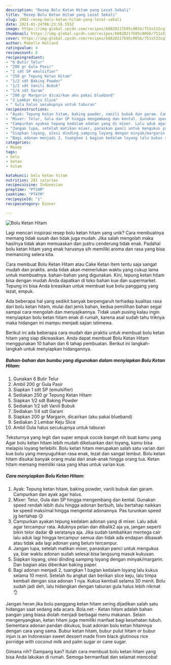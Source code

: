 ```yaml
---
description: "Resep Bolu Ketan Hitam yang Lezat Sekali"
title: "Resep Bolu Ketan Hitam yang Lezat Sekali"
slug: 2982-resep-bolu-ketan-hitam-yang-lezat-sekali
date: 2021-01-24T06:23:55.555Z
image: https://img-global.cpcdn.com/recipes/b0820217b95c0056/751x532cq70/bolu-ketan-hitam-foto-resep-utama.jpg
thumbnail: https://img-global.cpcdn.com/recipes/b0820217b95c0056/751x532cq70/bolu-ketan-hitam-foto-resep-utama.jpg
cover: https://img-global.cpcdn.com/recipes/b0820217b95c0056/751x532cq70/bolu-ketan-hitam-foto-resep-utama.jpg
author: Mabelle Holland
ratingvalue: 4
reviewcount: 8
recipeingredient:
- "6 Butir Telur"
- "200 gr Gula Pasir"
- "1 sdt SP emulsifier"
- "250 gr Tepung Ketan Hitam"
- "1/2 sdt Baking Powder"
- "1/2 sdt Vanili Bubuk"
- "1/4 sdt Garam"
- "200 gr Margarin dicairkan aku pakai blueband"
- "2 Lembar Keju Slice"
- " Gula halus secukupnya untuk taburan"
recipeinstructions:
- "Ayak: Tepung ketan hitam, baking powder, vanili bubuk dan garam. Campurkan dan ayak agar halus."
- "Mixer: Telur, Gula dan SP hingga mengembang dan kental. Gunakan speed rendah lebih dulu hingga adonan berbuih, lalu bertahap naikkan ke speed maksimal hingga mengental adonannya. Pas turunkan speed jg bertahap 😉"
- "Campurkan ayakan tepung kedalam adonan yang di mixer. Lalu aduk agar tercampur rata. Aduknya pelan dan dibalik2 aja ya, jangan seperti bikin telor dadar 😅 seratanya aja. Jika sudah tambahkan mentega cair lalu aduk lagi hingga tercampur semua dan tidak ada endapan dibawah atau tidak ada lagi adonan yang belum tercampur."
- "Jangan lupa, setelah matikan mixer, panaskan panci untuk mengukus ya, biar waktu adonan sudah selesai bisa langsung masuk kukusan."
- "Siapkan loyang, olesi dinding samping loyang dengan minyak/margarin. Dan bagian alas diberikan baking paper."
- "Bagi adonan menjadi 2, tuangkan 1 bagian kedalam loyang lalu kukus selama 10 menit. Setelah itu angkat dan berikan slice keju, lalu timpa kembali dengan sisa adonan 1 nya. Kukus kembali selama 30 menit. Bolu sudah jadi deh, lalu hidangkan dengan taburan gula halus lebih nikmat 👌"
categories:
- Resep
tags:
- bolu
- ketan
- hitam

katakunci: bolu ketan hitam 
nutrition: 281 calories
recipecuisine: Indonesian
preptime: "PT34M"
cooktime: "PT47M"
recipeyield: "1"
recipecategory: Dinner

---
```



![Bolu Ketan Hitam](https://img-global.cpcdn.com/recipes/b0820217b95c0056/751x532cq70/bolu-ketan-hitam-foto-resep-utama.jpg)

Lagi mencari inspirasi resep bolu ketan hitam yang unik? Cara membuatnya memang tidak susah dan tidak juga mudah. Jika salah mengolah maka hasilnya tidak akan memuaskan dan justru cenderung tidak enak. Padahal bolu ketan hitam yang enak harusnya sih memiliki aroma dan rasa yang bisa memancing selera kita.

Cara membuat Bolu Ketan Hitam atau Cake Ketan Item tentu saja sangat mudah dan praktis. anda tidak akan memerlukan waktu yang cukup lama untuk membuatnya. bahan-bahan yang digunakan. Kini, tepung ketan hitam bisa dengan mudah Anda dapatkan di toko bahan kue dan supermarket. Tepung ini bisa Anda kreasikan untuk membuat kue bolu panggang yang lezat, empuk.

Ada beberapa hal yang sedikit banyak berpengaruh terhadap kualitas rasa dari bolu ketan hitam, mulai dari jenis bahan, kedua pemilihan bahan segar sampai cara mengolah dan menyajikannya. Tidak usah pusing kalau ingin menyiapkan bolu ketan hitam enak di rumah, karena asal sudah tahu triknya maka hidangan ini mampu menjadi sajian istimewa.


Berikut ini ada beberapa cara mudah dan praktis untuk membuat bolu ketan hitam yang siap dikreasikan. Anda dapat membuat Bolu Ketan Hitam menggunakan 10 bahan dan 6 tahap pembuatan. Berikut ini langkah-langkah untuk menyiapkan hidangannya.

<!--inarticleads1-->

##### Bahan-bahan dan bumbu yang digunakan dalam menyiapkan Bolu Ketan Hitam:

1. Gunakan 6 Butir Telur
1. Ambil 200 gr Gula Pasir
1. Siapkan 1 sdt SP (emulsifier)
1. Sediakan 250 gr Tepung Ketan Hitam
1. Siapkan 1/2 sdt Baking Powder
1. Sediakan 1/2 sdt Vanili Bubuk
1. Sediakan 1/4 sdt Garam
1. Siapkan 200 gr Margarin, dicairkan (aku pakai blueband)
1. Sediakan 2 Lembar Keju Slice
1. Ambil  Gula halus secukupnya untuk taburan


Teksturnya yang legit dan super empuk cocok banget nih buat kamu yang Agar bolu ketan hitam lebih mudah dikeluarkan dari loyang, kamu bisa melapisi loyang terlebihi. Bolu ketan hitam merupakan salah satu varian dari kue bolu yang menyuguhkan rasa enak, lezat dan sangat lembut. Bolu ketan hitam disukai banyak orang mulai dari anak-anak hingga orang tua. Ketan hitam memang memiliki rasa yang khas untuk varian kue. 

<!--inarticleads2-->

##### Cara menyiapkan Bolu Ketan Hitam:

1. Ayak: Tepung ketan hitam, baking powder, vanili bubuk dan garam. Campurkan dan ayak agar halus.
1. Mixer: Telur, Gula dan SP hingga mengembang dan kental. Gunakan speed rendah lebih dulu hingga adonan berbuih, lalu bertahap naikkan ke speed maksimal hingga mengental adonannya. Pas turunkan speed jg bertahap 😉
1. Campurkan ayakan tepung kedalam adonan yang di mixer. Lalu aduk agar tercampur rata. Aduknya pelan dan dibalik2 aja ya, jangan seperti bikin telor dadar 😅 seratanya aja. Jika sudah tambahkan mentega cair lalu aduk lagi hingga tercampur semua dan tidak ada endapan dibawah atau tidak ada lagi adonan yang belum tercampur.
1. Jangan lupa, setelah matikan mixer, panaskan panci untuk mengukus ya, biar waktu adonan sudah selesai bisa langsung masuk kukusan.
1. Siapkan loyang, olesi dinding samping loyang dengan minyak/margarin. Dan bagian alas diberikan baking paper.
1. Bagi adonan menjadi 2, tuangkan 1 bagian kedalam loyang lalu kukus selama 10 menit. Setelah itu angkat dan berikan slice keju, lalu timpa kembali dengan sisa adonan 1 nya. Kukus kembali selama 30 menit. Bolu sudah jadi deh, lalu hidangkan dengan taburan gula halus lebih nikmat 👌


Jangan heran jika bolu panggang ketan hitam sering dijadikan salah satu hidangan saat sedang ada acara. Bola.net - Ketan hitam adalah bahan pangan yang biasa diolah menjadi berbagai menu makanan. Selain mengenyangkan, ketan hitam juga memiliki manfaat bagi kesehatan tubuh. Sementara adonan pandan dikukus, buat adonan bolu ketan hitamnya dengan cara yang sama. Bubur ketan hitam, bubur pulut hitam or bubur injun is an Indonesian sweet dessert made from black glutinous rice porridge with coconut milk and palm sugar or cane sugar. 

Gimana nih? Gampang kan? Itulah cara membuat bolu ketan hitam yang bisa Anda lakukan di rumah. Semoga bermanfaat dan selamat mencoba!
